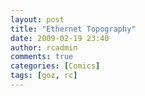 ```yaml
---
layout: post
title: "Ethernet Topography"
date: 2009-02-19 23:40
author: rcadmin
comments: true
categories: [Comics]
tags: [goz, rc]
---
```

<a href="http://bitsmack.com/comics/2009/02/20/ethernet-topography/"><img src="http://dl.bitsmack.com/uploads/2009/02/20090220.jpg" alt="" title="This comic is also my Network Admin resume" class="alignnone size-full wp-image-1579" /></a>
